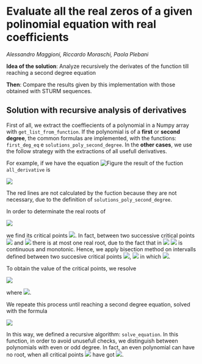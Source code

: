 # Evaluate all the real zeros of a given polinomial equation with real coefficients
_Alessandro Maggioni, Riccardo Moraschi, Paola Plebani_


**Idea of the solution**: Analyze recursively the derivates of the function till reaching a second degree equation

**Then**: Compare the results given by this implementation with those obtained with STURM sequences.

## Solution with recursive analysis of derivatives

First of all, we extract the coeffiecients of a polynomial in a Numpy array with ```get_list_from_function```. If the polynomial is of a **first** or **second degree**, the common formulas are implemented, with the functions: ```first_deg_eq``` e ```solutions_poly_second_degree```. In the **other cases**, we use the follow strategy with the extractions of all usefull derivatives. 

For example, if we have the equation ![Figure](https://latex.codecogs.com/png.image?\dpi{110}&space;\bg_white&space;x^4-x^3-x^2-x+1=0) the result of the fuction ```all_derivative``` is 

<img src="https://latex.codecogs.com/png.image?\dpi{110}&space;\bg_white&space;\left[\begin{array}{ccccc}1&-1&-1&-1&1\\0&4&-3&-2&-1\\0&0&12&-9&-2\\\color{red}0&\color{red}0&\color{red}0&\color{red}{24}&\color{red}{-9}\\\color{red}0&\color{red}0&\color{red}0&\color{red}0&\color{red}{24}\end{array}\right]">

The red lines are not calculated by the fuction because they are not necessary, due to the definition of ```solutions_poly_second_degree```.

In order to determinate the real roots of 

<img src="https://latex.codecogs.com/png.image?\dpi{110}&space;\bg_white&space;f\in\mathbb{P}_n\%20\text{s.t.}\%20n>2">

we find its critical points <img src="https://latex.codecogs.com/png.image?\dpi{110}&space;\bg_white&space;x_1,\dots,x_{m}">. In fact, between two successive critical points <img src="https://latex.codecogs.com/png.image?\dpi{110}&space;\bg_white&space;x_{i}"> and <img src="https://latex.codecogs.com/png.image?\dpi{110}&space;\bg_white&space;x_{i+1}"> there is at most one real root, due to the fact that in <img src="https://latex.codecogs.com/png.image?\dpi{110}&space;\bg_white&space;[x_i,x_{i+1}]"> <img src="https://latex.codecogs.com/png.image?\dpi{110}&space;\bg_white&space;{f}"> is continuous and monotonic. Hence, we apply bisection method on intervalls defined between two succesive critical points <img src="https://latex.codecogs.com/png.image?\dpi{110}&space;\bg_white&space;x_{i}">, <img src="https://latex.codecogs.com/png.image?\dpi{110}&space;\bg_white&space;x_{i+1}"> in which <img src="https://latex.codecogs.com/png.image?\dpi{110}&space;\bg_white&space;f(x_i)\cdot%20f(x_{i+1})<0">.

To obtain the value of the critical points, we resolve 

<img src="https://latex.codecogs.com/png.image?\dpi{110}&space;\bg_white&space;{f'(x)=0}"> 

where <img src="https://latex.codecogs.com/png.image?\dpi{110}&space;\bg_white&space;f'\in\mathbb{P}_{n-1}">.

We repeate this process until reaching a second degree equation, solved with the formula 

<img src="https://latex.codecogs.com/png.image?\dpi{110}&space;\bg_white&space;x_{1,2}=\frac{-b\pm\sqrt{b^2-4ac}}{2a}">

In this way, we defined a recursive algorithm: ```solve_equation```. In this function, in order to avoid unusefull checks, we distinguish between polynomials with even or odd degree. In fact, an even polynomial can have no root, when all critical points <img src="https://latex.codecogs.com/png.image?\dpi{110}&space;\bg_white&space;x_i"> have got <img src="https://latex.codecogs.com/png.image?\dpi{110}&space;\bg_white&space;{\forall%20i:f(x_i)>0}">. 
